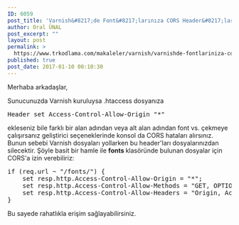 ```yaml
---
ID: 6059
post_title: 'Varnish&#8217;de Font&#8217;larınıza CORS Header&#8217;ları Ekleyin'
author: Oral ÜNAL
post_excerpt: ""
layout: post
permalink: >
  https://www.trkodlama.com/makaleler/varnish/varnishde-fontlariniza-cors-headerlari-ekleyin-6059.html
published: true
post_date: 2017-01-10 00:10:30
---
```

Merhaba arkadaşlar,

Sunucunuzda Varnish kuruluysa .htaccess dosyanıza
<pre class="prettyprint lang-apache_conf" data-start-line="1" data-visibility="visible" data-highlight="" data-caption="">Header set Access-Control-Allow-Origin "*"</pre>
ekleseniz bile farklı bir alan adından veya alt alan adından font vs. çekmeye çalışırsanız geliştirici seçeneklerinde konsol da CORS hataları alırsınız. Bunun sebebi Varnish dosyaları yollarken bu header'ları dosyalarınızdan silecektir. Şöyle basit bir hamle ile <strong>fonts </strong>klasöründe bulunan dosyalar için CORS'a izin verebiliriz:
<pre class="prettyprint lang-text" data-start-line="1" data-visibility="visible" data-highlight="" data-caption="">if (req.url ~ "/fonts/") {
    set resp.http.Access-Control-Allow-Origin = "*";
    set resp.http.Access-Control-Allow-Methods = "GET, OPTIONS";
    set resp.http.Access-Control-Allow-Headers = "Origin, Accept, Content-Type, X-Requested-With, X-CSRF-Token";
}</pre>
Bu sayede rahatlıkla erişim sağlayabilirsiniz.